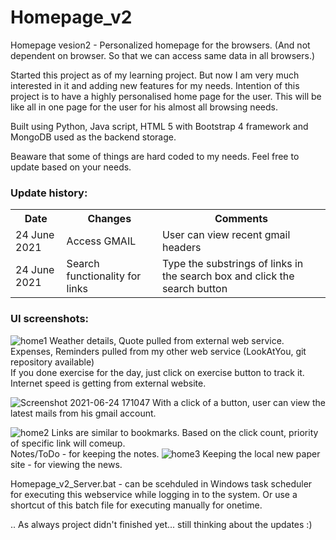 # Homepage_v2
 Homepage vesion2 - Personalized homepage for the browsers. (And not dependent on browser. So that we can access same data in all browsers.)
 
 Started this project as of my learning project. But now I am very much interested in it and adding new features for my needs.
 Intention of this project is to have a highly personalised home page for the user. This will be like all in one page for the user for his almost all browsing needs.
  
 Built using Python, Java script, HTML 5 with Bootstrap 4 framework and MongoDB used as the backend storage.
 
 Beaware that some of things are hard coded to my needs. Feel free to update based on your needs.
 
 ### Update history:
 <table>
  <tr>
   <th>Date</th>
   <th>Changes </th>
   <th> Comments </th>
  </tr>
  <tr>
   <td> 24 June 2021 </td>
   <td> Access GMAIL </td>
   <td> User can view recent gmail headers</td>
 </tr> 
  <tr>
   <td> 24 June 2021 </td>
   <td> Search functionality for links</td>
   <td> Type the substrings of links in the search box  and click the search button</td>
 </tr>
 </table>
 
 
 ### UI screenshots: 

 ![home1](https://user-images.githubusercontent.com/44773122/114543440-d6dfd780-9c76-11eb-8b7c-8f25030de64c.png)
 Weather details, Quote pulled from external web service.<br>
 Expenses, Reminders pulled from my other web service (LookAtYou, git repository available)<br>
 If you done exercise for the day, just click on exercise button to track it.<br>
 Internet speed is getting from external website.<br>
 
 ![Screenshot 2021-06-24 171047](https://user-images.githubusercontent.com/44773122/123256961-2d874e80-d50f-11eb-88d2-9a0b25df77c5.png)
With a click of a button, user can view the latest mails from his gmail account.
 
![home2](https://user-images.githubusercontent.com/44773122/114544319-18bd4d80-9c78-11eb-82eb-7eb70dff2c0d.png)
Links are similar to bookmarks. Based on the click count, priority of specific link will comeup.<br>
Notes/ToDo - for keeping the notes.
![home3](https://user-images.githubusercontent.com/44773122/114543455-dba48b80-9c76-11eb-8f6e-b6c0a090880d.png)
Keeping the local new paper site - for viewing the news.



Homepage_v2_Server.bat  - can be scehduled in Windows task scheduler for executing this webservice while logging in to the system.
Or use a shortcut of this batch file for executing manually for onetime.


.. As always project didn't finished yet... still thinking about the updates :)
 
